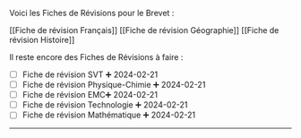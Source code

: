 Voici les Fiches de Révisions pour le Brevet :

[[Fiche de révision Français]]
[[Fiche de révision Géographie]]
[[Fiche de révision Histoire]]

Il reste encore des Fiches de Révisions à faire :

- [ ] Fiche de révision SVT ➕ 2024-02-21
- [ ] Fiche de révision Physique-Chimie ➕ 2024-02-21 
- [ ] Fiche de révision EMC➕ 2024-02-21 
- [ ] Fiche de révision Technologie  ➕ 2024-02-21 
- [ ] Fiche de révision Mathématique  ➕ 2024-02-21 
---